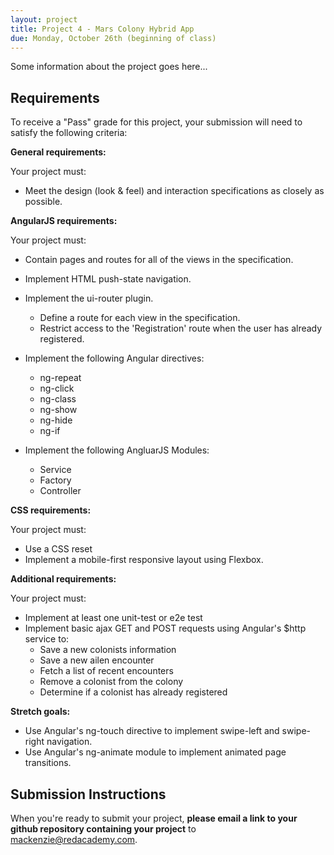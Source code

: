 ```yaml
---
layout: project
title: Project 4 - Mars Colony Hybrid App
due: Monday, October 26th (beginning of class)
---
```


Some information about the project goes here...

## Requirements

To receive a "Pass" grade for this project, your submission will need to satisfy the following criteria:

**General requirements:**

Your project must:

- Meet the design (look & feel) and interaction specifications as closely as possible.

**AngularJS requirements:**

Your project must:

- Contain pages and routes for all of the views in the specification.

- Implement HTML push-state navigation.

- Implement the ui-router plugin.
	- Define a route for each view in the specification.
	- Restrict access to the 'Registration' route when the user has already registered.

- Implement the following Angular directives: 
	- ng-repeat
	- ng-click
	- ng-class
	- ng-show
	- ng-hide
	- ng-if

- Implement the following AngluarJS Modules:
	- Service
	- Factory
	- Controller


**CSS requirements:**

Your project must:

- Use a CSS reset
- Implement a mobile-first responsive layout using Flexbox.

**Additional requirements:**

Your project must:

- Implement at least one unit-test or e2e test
- Implement basic ajax GET and POST requests using Angular's $http service to:
	- Save a new colonists information
	- Save a new ailen encounter
	- Fetch a list of recent encounters
	- Remove a colonist from the colony
	- Determine if a colonist has already registered

**Stretch goals:**

- Use Angular's ng-touch directive to implement swipe-left and swipe-right navigation.
- Use Angular's ng-animate module to implement animated page transitions.

## Submission Instructions

When you're ready to submit your project, **please email a link to your github repository containing your project** to [mackenzie@redacademy.com](mailto:mackenzie@redacademy.com). 
